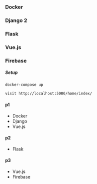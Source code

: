 ### Docker
### Django 2
### Flask
### Vue.js
### Firebase

##### Setup
```bash
docker-compose up
```
```text
visit http://localhost:5000/home/index/
```



#### p1
- Docker
- Django
- Vue.js

#### p2
- Flask

#### p3
- Vue.js
- Firebase
